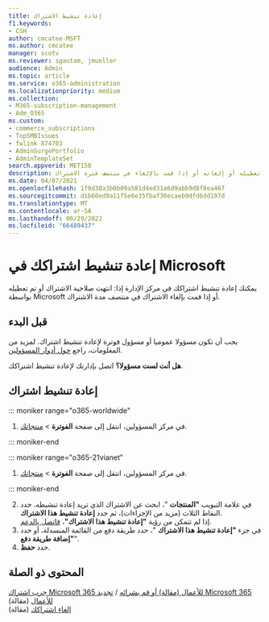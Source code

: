 ```yaml
---
title: إعادة تنشيط الاشتراك
f1.keywords:
- CSH
author: cmcatee-MSFT
ms.author: cmcatee
manager: scotv
ms.reviewer: sgautam, jmueller
audience: Admin
ms.topic: article
ms.service: o365-administration
ms.localizationpriority: medium
ms.collection:
- M365-subscription-management
- Adm_O365
ms.custom:
- commerce_subscriptions
- TopSMBIssues
- fwlink 874703
- AdminSurgePortfolio
- AdminTemplateSet
search.appverid: MET150
description: يمكن للمسؤولين إعادة تنشيط اشتراك عند انتهاء صلاحيته أو تعطيله أو إلغائه أو إذا قمت بالإلغاء في منتصف فترة الاشتراك.
ms.date: 04/07/2021
ms.openlocfilehash: 1f0d38a3b0b09a581d4ed31a6d9abb9d8f8ea467
ms.sourcegitcommit: d1b60ed9a11f5e6e35fbaf30ecaeb9dfd6dd197d
ms.translationtype: MT
ms.contentlocale: ar-SA
ms.lasthandoff: 06/29/2022
ms.locfileid: "66489437"
---
```

# <a name="reactivate-your-microsoft-subscription"></a>إعادة تنشيط اشتراكك في Microsoft

يمكنك إعادة تنشيط اشتراكك في مركز الإدارة إذا: انتهت صلاحية الاشتراك أو تم تعطيله بواسطة Microsoft أو إذا قمت بإلغاء الاشتراك في منتصف مدة الاشتراك.
  
## <a name="before-you-begin"></a>قبل البدء

يجب أن تكون مسؤولا عموميا أو مسؤول فوترة لإعادة تنشيط اشتراك. لمزيد من المعلومات، راجع [حول أدوار المسؤولين](../../admin/add-users/about-admin-roles.md).

**هل أنت لست مسؤولا؟** اتصل بإدارتك لإعادة تنشيط اشتراكك.

## <a name="reactivate-a-subscription"></a>إعادة تنشيط اشتراك

::: moniker range="o365-worldwide"

1. في مركز المسؤولين، انتقل إلى صفحة **الفوترة** \> <a href="https://go.microsoft.com/fwlink/p/?linkid=842054" target="_blank">منتجاتك</a>.

::: moniker-end

::: moniker range="o365-21vianet"

1. في مركز المسؤولين، انتقل إلى صفحة **الفوترة** \> <a href="https://go.microsoft.com/fwlink/p/?linkid=850626" target="_blank">منتجاتك</a>.

::: moniker-end

2. في علامة التبويب **"المنتجات** "، ابحث عن الاشتراك الذي تريد إعادة تنشيطه. حدد النقاط الثلاث (مزيد من الإجراءات)، ثم حدد **إعادة تنشيط هذا الاشتراك**.\
    إذا لم تتمكن من رؤية **"إعادة تنشيط هذا الاشتراك"**، [فاتصل بالدعم](../../admin/get-help-support.md).
3. في جزء **"إعادة تنشيط هذا الاشتراك** "، حدد طريقة دفع من القائمة المنسدلة، أو حدد **"إضافة طريقة دفع**".
4. حدد **حفظ**.

## <a name="related-content"></a>المحتوى ذو الصلة

[جرب اشتراك Microsoft 365 للأعمال (مقالة) أو قم بشرائه](../try-or-buy-microsoft-365.md) /
[تجديد Microsoft 365 للأعمال](renew-your-subscription.md) (مقالة)\
[إلغاء اشتراكك](cancel-your-subscription.md) (مقالة)
